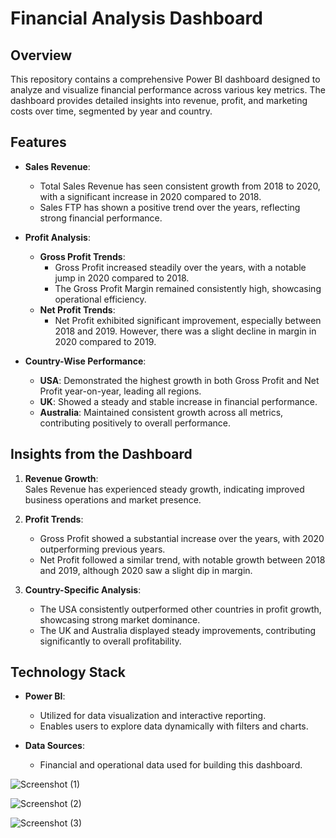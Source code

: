 # Financial Analysis Dashboard

## Overview

This repository contains a comprehensive Power BI dashboard designed to analyze and visualize financial performance across various key metrics. The dashboard provides detailed insights into revenue, profit, and marketing costs over time, segmented by year and country.

## Features  

- **Sales Revenue**:  
  - Total Sales Revenue has seen consistent growth from 2018 to 2020, with a significant increase in 2020 compared to 2018.  
  - Sales FTP has shown a positive trend over the years, reflecting strong financial performance.  

- **Profit Analysis**:  
  - **Gross Profit Trends**:  
    - Gross Profit increased steadily over the years, with a notable jump in 2020 compared to 2018.  
    - The Gross Profit Margin remained consistently high, showcasing operational efficiency.  
  - **Net Profit Trends**:  
    - Net Profit exhibited significant improvement, especially between 2018 and 2019. However, there was a slight decline in margin in 2020 compared to 2019.  

- **Country-Wise Performance**:  
  - **USA**: Demonstrated the highest growth in both Gross Profit and Net Profit year-on-year, leading all regions.  
  - **UK**: Showed a steady and stable increase in financial performance.  
  - **Australia**: Maintained consistent growth across all metrics, contributing positively to overall performance.  

## Insights from the Dashboard

1. **Revenue Growth**:  
   Sales Revenue has experienced steady growth, indicating improved business operations and market presence.  

2. **Profit Trends**:  
   - Gross Profit showed a substantial increase over the years, with 2020 outperforming previous years.  
   - Net Profit followed a similar trend, with notable growth between 2018 and 2019, although 2020 saw a slight dip in margin.  

3. **Country-Specific Analysis**:  
   - The USA consistently outperformed other countries in profit growth, showcasing strong market dominance.  
   - The UK and Australia displayed steady improvements, contributing significantly to overall profitability.  

## Technology Stack

- **Power BI**:
  - Utilized for data visualization and interactive reporting.
  - Enables users to explore data dynamically with filters and charts.

- **Data Sources**:
  - Financial and operational data used for building this dashboard.


![Screenshot (1)](https://github.com/user-attachments/assets/77f93a5f-dcbc-4fcb-9c21-8c96a9017f4b)

![Screenshot (2)](https://github.com/user-attachments/assets/ceb82921-cae7-4ced-b92c-24230faaec3f)

![Screenshot (3)](https://github.com/user-attachments/assets/f59ccd6d-5ed4-486c-af01-3d2dc0464639)



